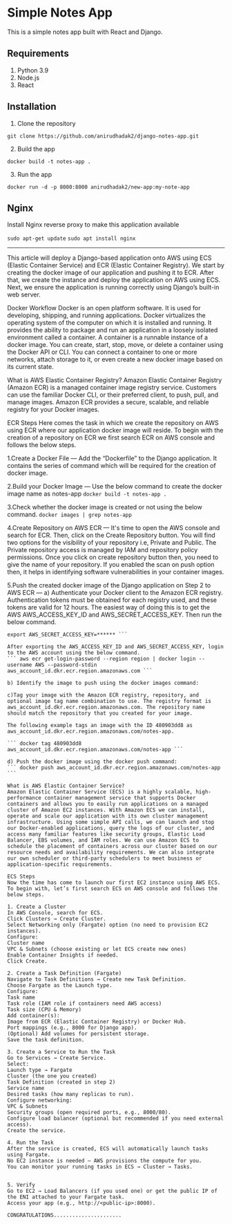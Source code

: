 # Simple Notes App
This is a simple notes app built with React and Django.

## Requirements
1. Python 3.9
2. Node.js
3. React

## Installation
1. Clone the repository
```
git clone https://github.com/anirudhadak2/django-notes-app.git
```

2. Build the app
```
docker build -t notes-app .
```

3. Run the app
```
docker run -d -p 8000:8000 anirudhadak2/new-app:my-note-app
```

## Nginx

Install Nginx reverse proxy to make this application available

`sudo apt-get update`
`sudo apt install nginx`

-----------------------------------------------------------------


This article will deploy a Django-based application onto AWS using ECS (Elastic Container Service) and ECR (Elastic Container Registry). We start by creating the docker image of our application and pushing it to ECR. After that, we create the instance and deploy the application on AWS using ECS. Next, we ensure the application is running correctly using Django’s built-in web server.

Docker Workflow
Docker is an open platform software. It is used for developing, shipping, and running applications. Docker virtualizes the operating system of the computer on which it is installed and running. It provides the ability to package and run an application in a loosely isolated environment called a container. A container is a runnable instance of a docker image. You can create, start, stop, move, or delete a container using the Docker API or CLI. You can connect a container to one or more networks, attach storage to it, or even create a new docker image based on its current state.


What is AWS Elastic Container Registry?
Amazon Elastic Container Registry (Amazon ECR) is a managed container image registry service. Customers can use the familiar Docker CLI, or their preferred client, to push, pull, and manage images. Amazon ECR provides a secure, scalable, and reliable registry for your Docker images.

ECR Steps
Here comes the task in which we create the repository on AWS using ECR where our application docker image will reside. To begin with the creation of a repository on ECR we first search ECR on AWS console and follows the below steps.

1.Create a Docker File — Add the “Dockerfile” to the Django application. It contains the series of command which will be required for the creation of docker image.

2.Build your Docker Image — Use the below command to create the docker image name as notes-app
``` docker build -t notes-app . ```

3.Check whether the docker image is created or not using the below command.
``` docker images | grep notes-app ```

4.Create Repository on AWS ECR — It's time to open the AWS console and search for ECR. Then, click on the Create Repository button.
You will find two options for the visibility of your repository i.e, Private and Public. The Private repository access is managed by IAM and repository policy permissions. Once you click on create repository button then, you need to give the name of your repository. If you enabled the scan on push option then, it helps in identifying software vulnerabilities in your container images.

5.Push the created docker image of the Django application on Step 2 to AWS ECR —
a) Authenticate your Docker client to the Amazon ECR registry. Authentication tokens must be obtained for each registry used, and these tokens are valid for 12 hours. The easiest way of doing this is to get the AWS AWS_ACCESS_KEY_ID and AWS_SECRET_ACCESS_KEY. Then run the below command.
``` export AWS_ACCESS_KEY_ID=******
export AWS_SECRET_ACCESS_KEY=****** ```

After exporting the AWS_ACCESS_KEY_ID and AWS_SECRET_ACCESS_KEY, login to the AWS account using the below command.
``` aws ecr get-login-password --region region | docker login --username AWS --password-stdin aws_account_id.dkr.ecr.region.amazonaws.com ```

b) Identify the image to push using the docker images command:

c)Tag your image with the Amazon ECR registry, repository, and optional image tag name combination to use. The registry format is aws_account_id.dkr.ecr.region.amazonaws.com. The repository name should match the repository that you created for your image.

The following example tags an image with the ID 480903dd8 as aws_account_id.dkr.ecr.region.amazonaws.com/notes-app.

``` docker tag 480903dd8 aws_account_id.dkr.ecr.region.amazonaws.com/notes-app ```

d) Push the docker image using the docker push command:
``` docker push aws_account_id.dkr.ecr.region.amazonaws.com/notes-app ```

What is AWS Elastic Container Service?
Amazon Elastic Container Service (ECS) is a highly scalable, high-performance container management service that supports Docker containers and allows you to easily run applications on a managed cluster of Amazon EC2 instances. With Amazon ECS we can install, operate and scale our application with its own cluster management infrastructure. Using some simple API calls, we can launch and stop our Docker-enabled applications, query the logs of our cluster, and access many familiar features like security groups, Elastic Load Balancer, EBS volumes, and IAM roles. We can use Amazon ECS to schedule the placement of containers across our cluster based on our resource needs and availability requirements. We can also integrate our own scheduler or third-party schedulers to meet business or application-specific requirements.

ECS Steps
Now the time has come to launch our first EC2 instance using AWS ECS. To begin with, let’s first search ECS on AWS console and follows the below steps.

1. Create a Cluster
In AWS Console, search for ECS.
Click Clusters → Create Cluster.
Select Networking only (Fargate) option (no need to provision EC2 instances).
Configure:
Cluster name
VPC & Subnets (choose existing or let ECS create new ones)
Enable Container Insights if needed.
Click Create.

2. Create a Task Definition (Fargate)
Navigate to Task Definitions → Create new Task Definition.
Choose Fargate as the Launch type.
Configure:
Task name
Task role (IAM role if containers need AWS access)
Task size (CPU & Memory)
Add container(s):
Image from ECR (Elastic Container Registry) or Docker Hub.
Port mappings (e.g., 8000 for Django app).
(Optional) Add volumes for persistent storage.
Save the task definition.

3. Create a Service to Run the Task
Go to Services → Create Service.
Select:
Launch type → Fargate
Cluster (the one you created)
Task Definition (created in step 2)
Service name
Desired tasks (how many replicas to run).
Configure networking:
VPC & Subnets
Security groups (open required ports, e.g., 8000/80).
Configure load balancer (optional but recommended if you need external access).
Create the service.

4. Run the Task
After the service is created, ECS will automatically launch tasks using Fargate.
No EC2 instance is needed — AWS provisions the compute for you.
You can monitor your running tasks in ECS → Cluster → Tasks.


5. Verify
Go to EC2 → Load Balancers (if you used one) or get the public IP of the ENI attached to your Fargate task.
Access your app (e.g., http://<public-ip>:8000).

CONGRATULATIONS......................
